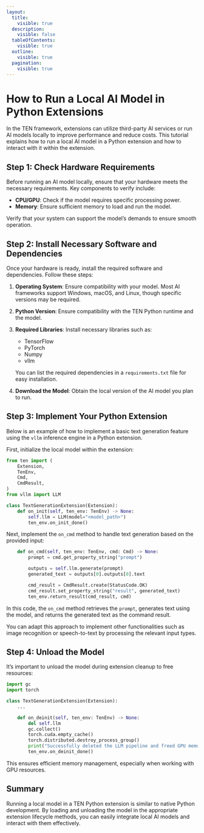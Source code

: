 ```yaml
---
layout:
  title:
    visible: true
  description:
    visible: false
  tableOfContents:
    visible: true
  outline:
    visible: true
  pagination:
    visible: true
---
```


# How to Run a Local AI Model in Python Extensions

In the TEN framework, extensions can utilize third-party AI services or run AI models locally to improve performance and reduce costs. This tutorial explains how to run a local AI model in a Python extension and how to interact with it within the extension.

## Step 1: Check Hardware Requirements

Before running an AI model locally, ensure that your hardware meets the necessary requirements. Key components to verify include:

- **CPU/GPU**: Check if the model requires specific processing power.
- **Memory**: Ensure sufficient memory to load and run the model.

Verify that your system can support the model’s demands to ensure smooth operation.

## Step 2: Install Necessary Software and Dependencies

Once your hardware is ready, install the required software and dependencies. Follow these steps:

1. **Operating System**: Ensure compatibility with your model. Most AI frameworks support Windows, macOS, and Linux, though specific versions may be required.
2. **Python Version**: Ensure compatibility with the TEN Python runtime and the model.
3. **Required Libraries**: Install necessary libraries such as:

   - TensorFlow
   - PyTorch
   - Numpy
   - vllm

   You can list the required dependencies in a `requirements.txt` file for easy installation.

4. **Download the Model**: Obtain the local version of the AI model you plan to run.

## Step 3: Implement Your Python Extension

Below is an example of how to implement a basic text generation feature using the `vllm` inference engine in a Python extension.

First, initialize the local model within the extension:

```python
from ten import (
    Extension,
    TenEnv,
    Cmd,
    CmdResult,
)
from vllm import LLM

class TextGenerationExtension(Extension):
    def on_init(self, ten_env: TenEnv) -> None:
        self.llm = LLM(model="<model_path>")
        ten_env.on_init_done()
```

Next, implement the `on_cmd` method to handle text generation based on the provided input:

```python
    def on_cmd(self, ten_env: TenEnv, cmd: Cmd) -> None:
        prompt = cmd.get_property_string("prompt")

        outputs = self.llm.generate(prompt)
        generated_text = outputs[0].outputs[0].text

        cmd_result = CmdResult.create(StatusCode.OK)
        cmd_result.set_property_string("result", generated_text)
        ten_env.return_result(cmd_result, cmd)
```

In this code, the `on_cmd` method retrieves the `prompt`, generates text using the model, and returns the generated text as the command result.

You can adapt this approach to implement other functionalities such as image recognition or speech-to-text by processing the relevant input types.

## Step 4: Unload the Model

It’s important to unload the model during extension cleanup to free resources:

```python
import gc
import torch

class TextGenerationExtension(Extension):
    ...

    def on_deinit(self, ten_env: TenEnv) -> None:
        del self.llm
        gc.collect()
        torch.cuda.empty_cache()
        torch.distributed.destroy_process_group()
        print("Successfully deleted the LLM pipeline and freed GPU memory!")
        ten_env.on_deinit_done()
```

This ensures efficient memory management, especially when working with GPU resources.

## Summary

Running a local model in a TEN Python extension is similar to native Python development. By loading and unloading the model in the appropriate extension lifecycle methods, you can easily integrate local AI models and interact with them effectively.
